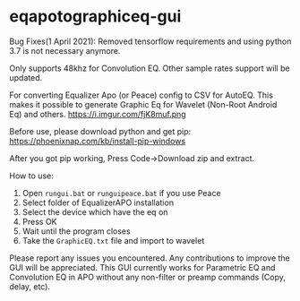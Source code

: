 # eqapotographiceq-gui
Bug Fixes(1 April 2021): Removed tensorflow requirements and using python 3.7 is not necessary anymore.

Only supports 48khz for Convolution EQ. Other sample rates support will be updated.

For converting Equalizer Apo (or Peace) config to CSV for AutoEQ. This makes it possible to generate Graphic Eq for Wavelet (Non-Root Android Eq) and others.
https://i.imgur.com/fjK8muf.png

Before use, please download python and get pip:
https://phoenixnap.com/kb/install-pip-windows

After you got pip working, Press Code->Download zip and extract.

How to use:
1. Open `rungui.bat` or `runguipeace.bat` if you use Peace
2. Select folder of EqualizerAPO installation
3. Select the device which have the eq on
4. Press OK
5. Wait until the program closes
6. Take the `GraphicEQ.txt` file and import to wavelet

Please report any issues you encountered. Any contributions to improve the GUI will be appreciated. 
This GUI currently works for Parametric EQ and Convolution EQ in APO without any non-filter or preamp commands (Copy, delay, etc).

